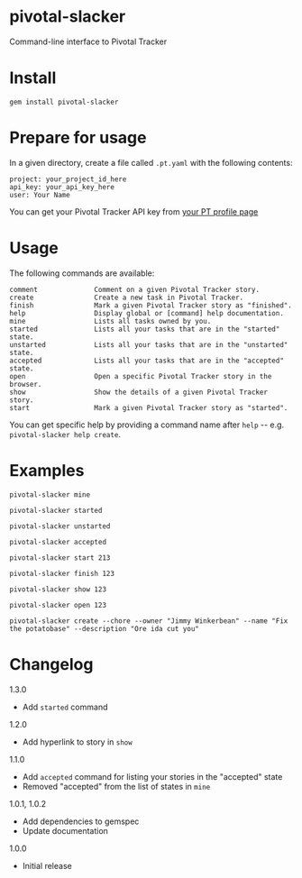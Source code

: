 pivotal-slacker
===============

Command-line interface to Pivotal Tracker

Install
=======

`gem install pivotal-slacker`

Prepare for usage
=================

In a given directory, create a file called `.pt.yaml` with the following contents:

```
project: your_project_id_here
api_key: your_api_key_here
user: Your Name
```

You can get your Pivotal Tracker API key from [your PT profile page](https://www.pivotaltracker.com/profile)

Usage
=====

The following commands are available:

```
comment              Comment on a given Pivotal Tracker story.              
create               Create a new task in Pivotal Tracker.          
finish               Mark a given Pivotal Tracker story as "finished".              
help                 Display global or [command] help documentation.                
mine                 Lists all tasks owned by you.
started              Lists all your tasks that are in the "started" state.
unstarted            Lists all your tasks that are in the "unstarted" state.
accepted             Lists all your tasks that are in the "accepted" state.
open                 Open a specific Pivotal Tracker story in the browser.          
show                 Show the details of a given Pivotal Tracker story.             
start                Mark a given Pivotal Tracker story as "started".
```

You can get specific help by providing a command name after `help` -- e.g. `pivotal-slacker help create`.

Examples
========

`pivotal-slacker mine`

`pivotal-slacker started`

`pivotal-slacker unstarted`

`pivotal-slacker accepted`

`pivotal-slacker start 213`

`pivotal-slacker finish 123`

`pivotal-slacker show 123`

`pivotal-slacker open 123`

`pivotal-slacker create --chore --owner "Jimmy Winkerbean" --name "Fix the potatobase" --description "Ore ida cut you"`

Changelog
=========

1.3.0
- Add `started` command

1.2.0
- Add hyperlink to story in `show`

1.1.0
- Add `accepted` command for listing your stories in the "accepted" state
- Removed "accepted" from the list of states in `mine`

1.0.1, 1.0.2
- Add dependencies to gemspec
- Update documentation

1.0.0
- Initial release
